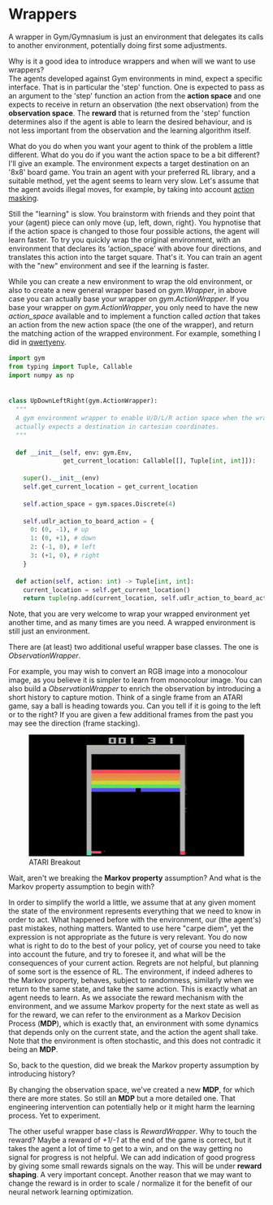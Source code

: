 # Wrappers

A wrapper in Gym/Gymnasium is just an environment that delegates its calls to another environment, potentially doing first some adjustments.

Why is it a good idea to introduce wrappers and when will we want to use wrappers?  
The agents developed against Gym environments in mind, expect a specific interface. That is in particular the 'step' function. One is expected to pass as an argument to the 'step' function an action from the **action space** and one expects to receive in return an observation (the next observation) from the **observation space**. The **reward** that is returned from the 'step' function determines also if the agent is able to learn the desired behaviour, and is not less important from the observation and the learning algorithm itself.

What do you do when you want your agent to think of the problem a little different. What do you do if you want the action space to be a bit different? I'll give an example. The environment expects a target destination on an '8x8' board game. You train an agent with your preferred RL library, and a suitable method, yet the agent seems to learn very slow. Let's assume that the agent avoids illegal moves, for example, by taking into account [action masking](../../concepts/action_masking).

Still the "learning" is slow. You brainstorm with friends and they point that your (agent) piece can only move {up, left, down, right}. You hypnotise that if the action space is changed to those four possible actions, the agent will learn faster. To try you quickly wrap the original environment, with an environment that declares its ‘action_space’ with above four directions, and translates this action into the target square. That's it. You can train an agent with the "new" environment and see if the learning is faster.

While you can create a new environment to wrap the old environment, or also to create a new general wrapper based on *gym.Wrapper*, in above case you can actually base your wrapper on *gym.ActionWrapper*. If you base your wrapper on *gym.ActionWrapper*, you only need to have the new *action_space* available and to implement a function called *action* that takes an action from the new action space (the one of the wrapper), and return the matching action of the wrapped environment. For example, something I did in [qwertyenv](https://github.com/zbenmo/qwertyenv).

``` py
import gym
from typing import Tuple, Callable
import numpy as np


class UpDownLeftRight(gym.ActionWrapper):
  """
  A gym environment wrapper to enable U/D/L/R action space when the wrapped environment
  actually expects a destination in cartesian coordinates.
  """

  def __init__(self, env: gym.Env,
               get_current_location: Callable[[], Tuple[int, int]]):

    super().__init__(env)
    self.get_current_location = get_current_location

    self.action_space = gym.spaces.Discrete(4)

    self.udlr_action_to_board_action = {
      0: (0, -1), # up
      1: (0, +1), # down
      2: (-1, 0), # left
      3: (+1, 0), # right
    }

  def action(self, action: int) -> Tuple[int, int]:
    current_location = self.get_current_location()
    return tuple(np.add(current_location, self.udlr_action_to_board_action[action]))
```

Note, that you are very welcome to wrap your wrapped environment yet another time, and as many times are you need. A wrapped environment is still just an environment.

There are (at least) two additional useful wrapper base classes. The one is *ObservationWrapper*.

For example, you may wish to convert an RGB image into a monocolour image, as you believe it is simpler to learn from monocolour image. You can also build a *ObservationWrapper* to enrich the observation by introducing a short history to capture motion. Think of a single frame from an ATARI game, say a ball is heading towards you. Can you tell if it is going to the left or to the right? If you are given a few additional frames from the past you may see the direction (frame stacking).

<figure>
  <img src="../../images/breakout - Made with Clipchamp.gif" title="ATARI Breakout"/>
  <figcaption>ATARI Breakout</figcaption>
</figure>

Wait, aren't we breaking the **Markov property** assumption? And what is the Markov property assumption to begin with?

In order to simplify the world a little, we assume that at any given moment the state of the environment represents everything that we need to know in order to act. What happened before with the environment, our (the agent's) past mistakes, nothing matters.
Wanted to use here "carpe diem", yet the expression is not appropriate as the future is very relevant. You do now what is right to do to the best of your policy, yet of course you need to take into account the future, and try to foresee it, and what will be the consequences of your current action. Regrets are not helpful, but planning of some sort is the essence of RL.
The environment, if indeed adheres to the Markov property, behaves, subject to randomness, similarly when we return to the same state, and take the same action. This is exactly what an agent needs to learn.
As we associate the reward mechanism with the environment, and we assume Markov property for the next state as well as for the reward, we can refer to the environment as a Markov Decision Process (__MDP__), which is exactly that, an environment with some dynamics that depends only on the current state, and the action the agent shall take. Note that the environment is often stochastic, and this does not contradic it being an __MDP__.

So, back to the question, did we break the Markov property assumption by introducing history?

By changing the observation space, we've created a new __MDP__, for which there are more states. So still an __MDP__ but a more detailed one. That engineering intervention can potentially help or it might harm the learning process. Yet to experiment.

The other useful wrapper base class is *RewardWrapper*. Why to touch the reward? Maybe a reward of *+1*/*-1* at the end of the game is correct, but it takes the agent a lot of time to get to a win, and on the way getting no signal for progress is not helpful. We can add indication of good progress by giving some small rewards signals on the way. This will be under **reward shaping**. A very important concept. Another reason that we may want to change the reward is in order to scale / normalize it for the benefit of our neural network learning optimization.
